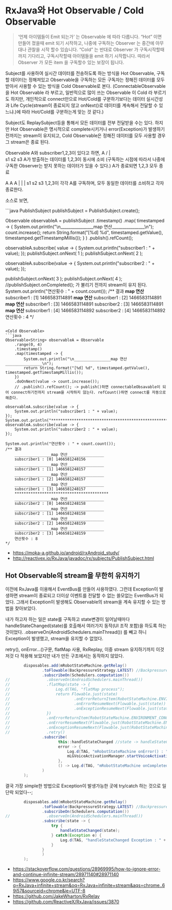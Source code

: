 # RxJava와 Hot Observable / Cold Observable

> ‘언제 아이템들이 Emit 되는가’ 는 Observable 에 따라 다릅니다. “Hot” 이면 만들어 졌을때 emit 되기 시작하고, 나중에 구독하는 Observer 는 중간에 아무대나 관찰을 시작 할수 있습니다. “Cold” 는 반대로 Observer 가 구독시작할때까지 기다리고, 구독시작할때 아이템들을 emit 하기 시작합니다. 따라서 Observer 가 모든 item 을 구독할수 있는 보장이 됩니다.

Subject를 사용하여 실시간 데이터를 전송하도록 하는 방식을 Hot Observable, 구독할 데이터는 정해져있고 Observable을 구독하는 모든 구독자는 정해진 데이터를 모두 받아서 사용할 수 있는 방식을 Cold Observable로 본다.
(ConnectableObservable 을 Hot Observable 라 부르고, 일반적으로 많이 쓰는 Observable 이 Cold 라 부르기도 하지만, 개인적으로 connect만으로 Hot/Cold를 구분하기보다는 데이터 실시간성과 Life Cycle(stream이 종료되지 않고 onNext()로 데이터를 계속해서 전달할 수 있느냐.)에 따라 Hot/Cold를 구분하는게 맞는 것 같다.)

Subject도 ReplaySubject등을 통해서 모든 데이터를 전부 전달받을 수는 있다.
하지만 Hot Observable은 명시적으로 complete시키거나 error(Exception)가 발생하기 전까지는 stream이 유지되고,
Cold Observable은 정해진 데이터를 모두 사용할 경우 그 stream은 종료 된다.

Observable A와 subscriber1,2,3이 있다고 하면,
<Hot Observable>
    A
  / | \
s1  s2 s3
A가 방출하는 데이터를 1,2,3이 동시에 소비 (구독하는 시점에 따라서 나중에 구독한 Observer는 받지 못하는 데이터가 있을 수 있다.)
A가 종료되면 1,2,3 모두 종료

<Cold Obervable>
  A  A  A
  |  |  |
  s1 s2 s3
1,2,3이 각각 A를 구독하며, 모두 동일한 데이터를 소비하고 각자 종료한다.

소스로 보면,

<Hot Observable>
```java
PublishSubject<Integer> publishSubject = PublishSubject.create();

Observable<String> observableA = publishSubject
        .timestamp()
        .map( timestamped -> {
            System.out.println("\n________________map 연산________________\n");
            count.increase();
            return String.format("[%d] %d", timestamped.getValue(), timestamped.getTimestampMillis());
        } )
        .publish().refCount();

observableA.subscribe( value -> {
    System.out.println("subscriber1 : " + value);
});
publishSubject.onNext( 1 );
publishSubject.onNext( 2 );

observableA.subscribe(value -> {
    System.out.println("subscriber2 : " + value);
});

publishSubject.onNext( 3 );
publishSubject.onNext( 4 );
//publishSubject.onCompleted(); 가 불리기 전까지 stream이 유지 된다.
System.out.println("연산횟수 : " + count.count());
/** 결과
    ________________map 연산________________
    subscriber1 : [1] 1466583114891
    ________________map 연산________________
    subscriber1 : [2] 1466583114891
    ________________map 연산________________
    subscriber1 : [3] 1466583114891
    subscriber2 : [3] 1466583114891
    ________________map 연산________________
    subscriber1 : [4] 1466583114892
    subscriber2 : [4] 1466583114892
    연산횟수 : 4
*/
```

<Cold Observable>
```java
Observable<String> observableA = Observable
    .range(0, 4)
    .timestamp()
    .map(timestamped -> {
        System.out.println("\n________________map 연산________________\n");
        return String.format("[%d] %d", timestamped.getValue(), timestamped.getTimestampMillis());
    })
    .doOnNext(value -> count.increase());
    // .publish().refCount(); -> publish()하면 connectableObsavable이 되어 connect하기전까지 stream을 시작하지 않는다. refCount()하면 connect를 자동으로 해준다.

observableA.subscribe(value -> {
    System.out.println("subscriber1 : " + value);
});
System.out.println("*******************************************************");
observableA.subscribe(value -> {
    System.out.println("subscriber2 : " + value);
});

System.out.println("연산횟수 : " + count.count()); 
/** 결과
    ________________map 연산________________
    subscriber1 : [0] 1466581248156
    ________________map 연산________________
    subscriber1 : [1] 1466581248157
    ________________map 연산________________
    subscriber1 : [2] 1466581248157
    ________________map 연산________________
    subscriber1 : [3] 1466581248157
    *****************************************
    ________________map 연산________________
    subscriber2 : [0] 1466581248158
    ________________map 연산________________
    subscriber2 : [1] 1466581248158
    ________________map 연산________________
    subscriber2 : [2] 1466581248159
    ________________map 연산________________
    subscriber2 : [3] 1466581248159
    연산횟수 : 8
*/
```

- https://moka-a.github.io/android/rxAndroid_study/
- http://reactivex.io/RxJava/javadoc/rx/subjects/PublishSubject.html



## Hot Observable의 stream을 무한히 유지하기

이전에 RxJava를 이용해서 EventBus를 만들어 사용하였다.
그런데 Exception이 발생하면 stream이 종료되고 더이상 이벤트를 전달할 수 없는 쓸모없는 EventBus가 되었다.
그래서 Exception이 발생해도 Observable의 stream을 계속 유지할 수 있는 방법을 찾아보았다.

내가 하고자 하는 일은 state를 구독하고 state변경이 일어날때마다 handleStateChanged(state)를 호출해서 여러가지 동작(UI 조작 포함)을 하도록 하는 것이었다.
.observeOn(AndroidSchedulers.mainThread()) 를 빼고 하니 Exception이 발생했고, stream을 유지할 수 없었다.

retry(), onError...()구문, flatMap 사용, RxReplay, 이중 stream 유지하기까지 이것저것 다 적용해 보았지만 내가 만든 구조에서는 동작하지 않았다.
```java
        disposables.add(mRobotStateMachine.getRelay()
                .toFlowable(BackpressureStrategy.LATEST) //Backpressure처리를 위해 Observable을 Flowable로 변경
                .subscribeOn(Schedulers.computation())
//                .observeOn(AndroidSchedulers.mainThread())
//                .flatMap(state -> {
//                    Log.d(TAG, "flatMap process");
//                    return Flowable.just(state)
//                            .onErrorReturnItem(RobotStateMachine.ENVIRONMENT_CONCENTRATION_MODE)
//                            .onErrorResumeNext(Flowable.just(state))
//                            .onExceptionResumeNext(Flowable.just(state));
//                })
//                .onErrorReturnItem(RobotStateMachine.ENVIRONMENT_CONCENTRATION_MODE)
//                .onErrorResumeNext(Flowable.just(RobotStateMachine.ENVIRONMENT_CONCENTRATION_MODE))
//                .onExceptionResumeNext(Flowable.just(RobotStateMachine.ENVIRONMENT_CONCENTRATION_MODE))
//                .retry()
                .subscribe(
                       this::handleStateChanged //state -> handleStateChanged(state) 와 동일한 문법
                       error -> {
                           Log.d(TAG, "mRobotStateMachine onError() : " + error);
                           mLGVoiceActivationManager.startVoiceActivation();
                       },
                       () -> Log.d(TAG, "mRobotStateMachine onCompleted()")
                )
        );
```

결국 가장 simple한 방법으로 Exception이 발생가능한 곳에 try/catch 하는 것으로 일단락 되었다--;
```java
        disposables.add(mRobotStateMachine.getRelay()
                .toFlowable(BackpressureStrategy.LATEST) //Backpressure처리를 위해 Observable을 Flowable로 변경
                .subscribeOn(Schedulers.computation())
//                .observeOn(AndroidSchedulers.mainThread())
                .subscribe(state -> {
                    try {
                        handleStateChanged(state);
                    } catch(Exception e) {
                        Log.d(TAG, "handleStateChanged Exception : " + e);
                    }
                }
                )
        );
```

- https://stackoverflow.com/questions/28969995/how-to-ignore-error-and-continue-infinite-stream/28971140#28971140
- https://www.google.co.kr/search?q=RxJava+infinite+stream&oq=RxJava+infinite+stream&aqs=chrome..69i57&sourceid=chrome&ie=UTF-8
- https://github.com/JakeWharton/RxRelay
- https://github.com/ReactiveX/RxJava/issues/3870